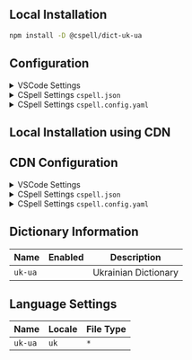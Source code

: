 ## Local Installation

```sh
npm install -D @cspell/dict-uk-ua
```

## Configuration

<details>
<summary>VSCode Settings</summary>

Add the following to your VSCode settings:

**`.vscode/settings.json`**

```jsonc
{
  "cSpell.import": ["@cspell/dict-uk-ua/cspell-ext.json"],
  "cSpell.language": "uk",
}
```

</details>

<details>
<summary>CSpell Settings <code>cspell.json</code></summary>

**`cspell.json`**

```jsonc
{
  "import": ["@cspell/dict-uk-ua/cspell-ext.json"],
  "language": "uk",
}
```

</details>

<details>
<summary>CSpell Settings <code>cspell.config.yaml</code></summary>

**`cspell.config.yaml`**

```yaml
import:
  - '@cspell/dict-uk-ua/cspell-ext.json'
language: uk
```

</details>

## Local Installation using CDN

## CDN Configuration

<details>
<summary>VSCode Settings</summary>

Add the following to your VSCode settings:

**`.vscode/settings.json`**

```jsonc
{
  "cSpell.import": ["https://cdn.jsdelivr.net/npm/@cspell/dict-uk-ua/cspell-ext.json"],
  "cSpell.language": "uk",
}
```

</details>

<details>
<summary>CSpell Settings <code>cspell.json</code></summary>

**`cspell.json`**

```jsonc
{
  "import": ["https://cdn.jsdelivr.net/npm/@cspell/dict-uk-ua/cspell-ext.json"],
  "language": "uk",
}
```

</details>

<details>
<summary>CSpell Settings <code>cspell.config.yaml</code></summary>

**`cspell.config.yaml`**

```yaml
import:
  - https://cdn.jsdelivr.net/npm/@cspell/dict-uk-ua/cspell-ext.json
language: uk
```

</details>

## Dictionary Information

| Name    | Enabled | Description          |
| ------- | ------- | -------------------- |
| `uk-ua` |         | Ukrainian Dictionary |

## Language Settings

| Name    | Locale | File Type |
| ------- | ------ | --------- |
| `uk-ua` | `uk`   | `*`       |
